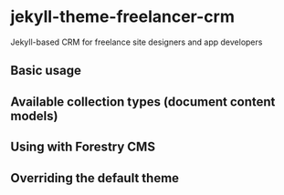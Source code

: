 # jekyll-theme-freelancer-crm
Jekyll-based CRM for freelance site designers and app developers

## Basic usage

## Available collection types (document content models)

## Using with Forestry CMS

## Overriding the default theme
